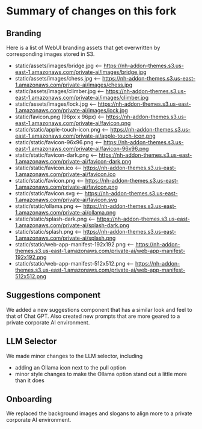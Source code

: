 # Summary of changes on this fork

## Branding
Here is a list of WebUI branding assets that get overwritten by corresponding images stored in S3.
- static/assets/images/bridge.jpg              <-- https://nh-addon-themes.s3.us-east-1.amazonaws.com/private-ai/images/bridge.jpg
- static/assets/images/chess.jpg               <-- https://nh-addon-themes.s3.us-east-1.amazonaws.com/private-ai/images/chess.jpg
- static/assets/images/climber.jpg             <-- https://nh-addon-themes.s3.us-east-1.amazonaws.com/private-ai/images/climber.jpg
- static/assets/images/lock.jpg                <-- https://nh-addon-themes.s3.us-east-1.amazonaws.com/private-ai/images/lock.jpg
- static/favicon.png (96px x 96px)             <-- https://nh-addon-themes.s3.us-east-1.amazonaws.com/private-ai/favicon.png
- static/static/apple-touch-icon.png           <-- https://nh-addon-themes.s3.us-east-1.amazonaws.com/private-ai/apple-touch-icon.png
- static/static/favicon-96x96.png              <-- https://nh-addon-themes.s3.us-east-1.amazonaws.com/private-ai/favicon-96x96.png
- static/static/favicon-dark.png               <-- https://nh-addon-themes.s3.us-east-1.amazonaws.com/private-ai/favicon-dark.png
- static/static/favicon.ico                    <-- https://nh-addon-themes.s3.us-east-1.amazonaws.com/private-ai/favicon.ico
- static/static/favicon.png                    <-- https://nh-addon-themes.s3.us-east-1.amazonaws.com/private-ai/favicon.png
- static/static/favicon.svg                    <-- https://nh-addon-themes.s3.us-east-1.amazonaws.com/private-ai/favicon.svg
- static/static/ollama.png                     <-- https://nh-addon-themes.s3.us-east-1.amazonaws.com/private-ai/ollama.png
- static/static/splash-dark.png                <-- https://nh-addon-themes.s3.us-east-1.amazonaws.com/private-ai/splash-dark.png
- static/static/splash.png                     <-- https://nh-addon-themes.s3.us-east-1.amazonaws.com/private-ai/splash.png
- static/static/web-app-manifest-192x192.png   <-- https://nh-addon-themes.s3.us-east-1.amazonaws.com/private-ai/web-app-manifest-192x192.png
- static/static/web-app-manifest-512x512.png   <-- https://nh-addon-themes.s3.us-east-1.amazonaws.com/private-ai/web-app-manifest-512x512.png

## Suggestions component
We added a new suggestions component that has a similar look and feel to that of Chat GPT. Also
created new prompts that are more geared to a private corporate AI environment.

## LLM Selector
We made minor changes to the LLM selector, including
  - adding an Ollama icon next to the pull option
  - minor style changes to make the Ollama option stand out a little more than it does

## Onboarding
We replaced the background images and slogans to align more to a private corporate AI environment.